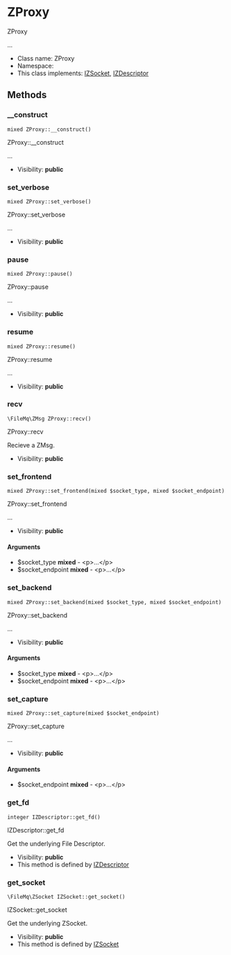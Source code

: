 ZProxy
===============

ZProxy

...


* Class name: ZProxy
* Namespace: 
* This class implements: [IZSocket](IZSocket.md), [IZDescriptor](IZDescriptor.md)






Methods
-------


### __construct

    mixed ZProxy::__construct()

ZProxy::__construct

...

* Visibility: **public**




### set_verbose

    mixed ZProxy::set_verbose()

ZProxy::set_verbose

...

* Visibility: **public**




### pause

    mixed ZProxy::pause()

ZProxy::pause

...

* Visibility: **public**




### resume

    mixed ZProxy::resume()

ZProxy::resume

...

* Visibility: **public**




### recv

    \FileMq\ZMsg ZProxy::recv()

ZProxy::recv

Recieve a ZMsg.

* Visibility: **public**




### set_frontend

    mixed ZProxy::set_frontend(mixed $socket_type, mixed $socket_endpoint)

ZProxy::set_frontend

...

* Visibility: **public**


#### Arguments
* $socket_type **mixed** - &lt;p&gt;...&lt;/p&gt;
* $socket_endpoint **mixed** - &lt;p&gt;...&lt;/p&gt;



### set_backend

    mixed ZProxy::set_backend(mixed $socket_type, mixed $socket_endpoint)

ZProxy::set_backend

...

* Visibility: **public**


#### Arguments
* $socket_type **mixed** - &lt;p&gt;...&lt;/p&gt;
* $socket_endpoint **mixed** - &lt;p&gt;...&lt;/p&gt;



### set_capture

    mixed ZProxy::set_capture(mixed $socket_endpoint)

ZProxy::set_capture

...

* Visibility: **public**


#### Arguments
* $socket_endpoint **mixed** - &lt;p&gt;...&lt;/p&gt;



### get_fd

    integer IZDescriptor::get_fd()

IZDescriptor::get_fd

Get the underlying File Descriptor.

* Visibility: **public**
* This method is defined by [IZDescriptor](IZDescriptor.md)




### get_socket

    \FileMq\ZSocket IZSocket::get_socket()

IZSocket::get_socket

Get the underlying ZSocket.

* Visibility: **public**
* This method is defined by [IZSocket](IZSocket.md)



